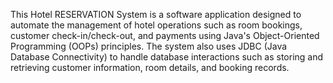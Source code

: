 This Hotel RESERVATION System is a software application designed to automate the management of hotel operations such as room bookings, customer check-in/check-out, and payments using Java's Object-Oriented Programming (OOPs) principles. The system also uses JDBC (Java Database Connectivity) to handle database interactions such as storing and retrieving customer information, room details, and booking records.
